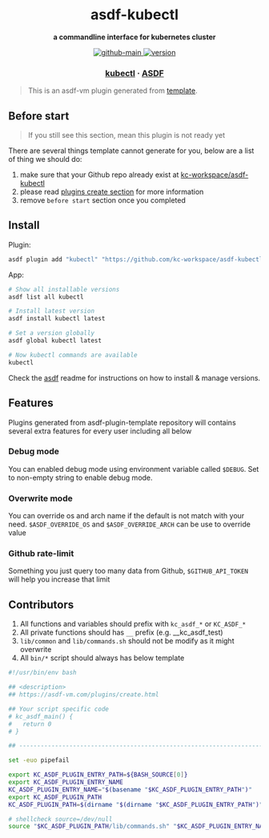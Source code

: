 <h1 align="center">
  asdf-kubectl
</h1>

<!-- Description section -->
<p align="center">
  <strong>a commandline interface for kubernetes cluster</strong>
</p>

<!-- Badges section -->
<p align="center">
  <a href="https://github.com/kc-workspace/asdf-kubectl/actions/workflows/main.yml">
    <img
      alt="github-main"
      src="https://img.shields.io/github/actions/workflow/status/kc-workspace/asdf-kubectl/main.yml?style=flat-square&logo=github">
  </a>
  <a href="https://github.com/kc-workspace/asdf-kubectl/releases">
    <img
      alt="version"
      src="https://img.shields.io/github/v/release/kc-workspace/asdf-kubectl?style=flat-square&logo=github">
  </a>
</p>

<!-- Links section -->
<h3 align="center">
  <a href="https://kubernetes.io">kubectl</a>
  <span> · </span>
  <a href="https://asdf-vm.com">ASDF</a>
</h3>

> This is an asdf-vm plugin generated from [template][template-gh].

## Before start

> If you still see this section, mean this plugin is not ready yet

There are several things template cannot generate for you,
below are a list of thing we should do:

1. make sure that your Github repo already exist at [kc-workspace/asdf-kubectl][plugin-gh]
2. please read [plugins create section][asdf-create-plugin] for more information
3. remove `before start` section once you completed

## Install

Plugin:

```sh
asdf plugin add "kubectl" "https://github.com/kc-workspace/asdf-kubectl.git"
```

App:

```sh
# Show all installable versions
asdf list all kubectl

# Install latest version
asdf install kubectl latest

# Set a version globally
asdf global kubectl latest

# Now kubectl commands are available
kubectl
```

Check the [asdf][asdf-link] readme for instructions on
how to install & manage versions.

## Features

Plugins generated from asdf-plugin-template repository will
contains several extra features for every user including all below

### Debug mode

You can enabled debug mode using environment variable called `$DEBUG`.
Set to non-empty string to enable debug mode.

### Overwrite mode

You can override os and arch name if the default is not match with your need.
`$ASDF_OVERRIDE_OS` and `$ASDF_OVERRIDE_ARCH` can be use to override value

### Github rate-limit

Something you just query too many data from Github,
`$GITHUB_API_TOKEN` will help you increase that limit

## Contributors

1. All functions and variables should prefix with `kc_asdf_*` or `KC_ASDF_*`
2. All private functions should has `__` prefix (e.g. __kc_asdf_test)
2. `lib/common` and `lib/commands.sh` should not be modify as it might overwrite
3. All `bin/*` script should always has below template

```bash
#!/usr/bin/env bash

## <description>
## https://asdf-vm.com/plugins/create.html

## Your script specific code
# kc_asdf_main() {
#   return 0
# }

## -----------------------------------------------------------------------

set -euo pipefail

export KC_ASDF_PLUGIN_ENTRY_PATH=${BASH_SOURCE[0]}
export KC_ASDF_PLUGIN_ENTRY_NAME
KC_ASDF_PLUGIN_ENTRY_NAME="$(basename "$KC_ASDF_PLUGIN_ENTRY_PATH")"
export KC_ASDF_PLUGIN_PATH
KC_ASDF_PLUGIN_PATH=$(dirname "$(dirname "$KC_ASDF_PLUGIN_ENTRY_PATH")")

# shellcheck source=/dev/null
source "$KC_ASDF_PLUGIN_PATH/lib/commands.sh" "$KC_ASDF_PLUGIN_ENTRY_NAME"
```

<!-- LINKS SECTION -->


[plugin-gh]: https://github.com/kc-workspace/asdf-kubectl
[template-gh]: https://github.com/kc-workspace/asdf-plugin-template
[asdf-link]: https://github.com/asdf-vm/asdf
[asdf-create-plugin]: https://asdf-vm.com/plugins/create.html

